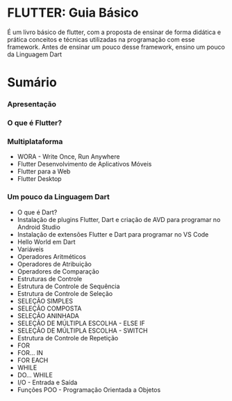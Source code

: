 # FLUTTER: Guia Básico

É um livro básico de flutter, com a proposta de ensinar de forma didática e prática conceitos e técnicas utilizadas na programação com esse framework. Antes de ensinar um pouco desse framework, ensino um pouco da Linguagem Dart

# Sumário

### Apresentação

### O que é Flutter?

### Multiplataforma
- WORA - Write Once, Run Anywhere
- Flutter Desenvolvimento de Aplicativos Móveis
- Flutter para a Web
- Flutter Desktop

### Um pouco da Linguagem Dart
- O que é Dart?
- Instalação de plugins Flutter, Dart e criação de AVD para programar no Android Studio
- Instalação de extensões Flutter e Dart para programar no VS Code
- Hello World em Dart
- Variáveis
- Operadores Aritméticos
- Operadores de Atribuição
- Operadores de Comparação
- Estruturas de Controle
- Estrutura de Controle de Sequência
- Estrutura de Controle de Seleção
- SELEÇÃO SIMPLES
- SELEÇÃO COMPOSTA
- SELEÇÃO ANINHADA
- SELEÇÃO DE MÚLTIPLA ESCOLHA - ELSE IF
- SELEÇÃO DE MÚLTIPLA ESCOLHA -  SWITCH
- Estrutura de Controle de Repetição
- FOR
- FOR… IN
- FOR EACH
- WHILE
- DO… WHILE
- I/O - Entrada e Saída
- Funções
POO - Programação Orientada a Objetos    
